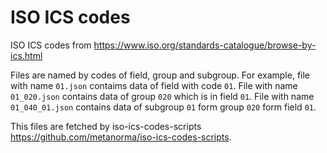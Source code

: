 # ISO ICS codes

ISO ICS codes from https://www.iso.org/standards-catalogue/browse-by-ics.html

Files are named by codes of field, group and subgroup. For example, file with name `01.json` contaims data of field with code `01`. File with name `01_020.json` contains data of group `020` which is in field `01`. File with name `01_040_01.json` contains data of subgroup `01` form group `020` form field `01`.

This files are fetched by iso-ics-codes-scripts https://github.com/metanorma/iso-ics-codes-scripts.
